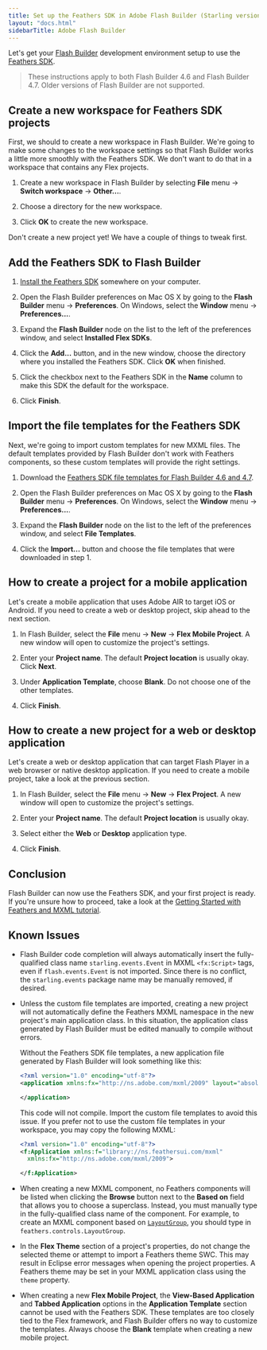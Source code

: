 ```yaml
---
title: Set up the Feathers SDK in Adobe Flash Builder (Starling version)
layout: "docs.html"
sidebarTitle: Adobe Flash Builder
---
```


Let's get your [Flash Builder](http://www.adobe.com/products/flash-builder.html) development environment setup to use the [Feathers SDK](https://feathersui.com/sdk/).

> These instructions apply to both Flash Builder 4.6 and Flash Builder 4.7. Older versions of Flash Builder are not supported.

## Create a new workspace for Feathers SDK projects

First, we should to create a new workspace in Flash Builder. We're going to make some changes to the workspace settings so that Flash Builder works a little more smoothly with the Feathers SDK. We don't want to do that in a workspace that contains any Flex projects.

1. Create a new workspace in Flash Builder by selecting **File** menu → **Switch workspace** → **Other...**.

2. Choose a directory for the new workspace.

3. Click **OK** to create the new workspace.

Don't create a new project yet! We have a couple of things to tweak first.

## Add the Feathers SDK to Flash Builder

1. [Install the Feathers SDK](./installation-instructions.md) somewhere on your computer.

2. Open the Flash Builder preferences on Mac OS X by going to the **Flash Builder** menu → **Preferences**. On Windows, select the **Window** menu → **Preferences...**.

3. Expand the **Flash Builder** node on the list to the left of the preferences window, and select **Installed Flex SDKs**.

4. Click the **Add...** button, and in the new window, choose the directory where you installed the Feathers SDK. Click **OK** when finished.

5. Click the checkbox next to the Feathers SDK in the **Name** column to make this SDK the default for the workspace.

6. Click **Finish**.

## Import the file templates for the Feathers SDK

Next, we're going to import custom templates for new MXML files. The default templates provided by Flash Builder don't work with Feathers components, so these custom templates will provide the right settings.

1. Download the <a href="ide-file-templates/feathers-file-templates-flash-builder.xml" download>Feathers SDK file templates for Flash Builder 4.6 and 4.7</a>.

2. Open the Flash Builder preferences on Mac OS X by going to the **Flash Builder** menu → **Preferences**. On Windows, select the **Window** menu → **Preferences...**.

3. Expand the **Flash Builder** node on the list to the left of the preferences window, and select **File Templates**.

4. Click the **Import...** button and choose the file templates that were downloaded in step 1.

## How to create a project for a mobile application

Let's create a mobile application that uses Adobe AIR to target iOS or Android. If you need to create a web or desktop project, skip ahead to the next section.

1. In Flash Builder, select the **File** menu → **New** → **Flex Mobile Project**. A new window will open to customize the project's settings.

2. Enter your **Project name**. The default **Project location** is usually okay. Click **Next**.

3. Under **Application Template**, choose **Blank**. Do not choose one of the other templates.

4. Click **Finish**.

## How to create a new project for a web or desktop application

Let's create a web or desktop application that can target Flash Player in a web browser or native desktop application. If you need to create a mobile project, take a look at the previous section.

1. In Flash Builder, select the **File** menu → **New** → **Flex Project**. A new window will open to customize the project's settings.

2. Enter your **Project name**. The default **Project location** is usually okay.

3. Select either the **Web** or **Desktop** application type.

4. Click **Finish**.

## Conclusion

Flash Builder can now use the Feathers SDK, and your first project is ready. If you're unsure how to proceed, take a look at the [Getting Started with Feathers and MXML tutorial](./getting-started-mxml.md).

## Known Issues

- Flash Builder code completion will always automatically insert the fully-qualified class name `starling.events.Event` in MXML `<fx:Script>` tags, even if `flash.events.Event` is not imported. Since there is no conflict, the `starling.events` package name may be manually removed, if desired.

- Unless the custom file templates are imported, creating a new project will not automatically define the Feathers MXML namespace in the new project's main application class. In this situation, the application class generated by Flash Builder must be edited manually to compile without errors.

  Without the Feathers SDK file templates, a new application file generated by Flash Builder will look something like this:

  ```xml
  <?xml version="1.0" encoding="utf-8"?>
  <application xmlns:fx="http://ns.adobe.com/mxml/2009" layout="absolute">

  </application>
  ```

  This code will not compile. Import the custom file templates to avoid this issue. If you prefer not to use the custom file templates in your workspace, you may copy the following MXML:

  ```xml
  <?xml version="1.0" encoding="utf-8"?>
  <f:Application xmlns:f="library://ns.feathersui.com/mxml"
    xmlns:fx="http://ns.adobe.com/mxml/2009">

  </f:Application>
  ```

- When creating a new MXML component, no Feathers components will be listed when clicking the **Browse** button next to the **Based on** field that allows you to choose a superclass. Instead, you must manually type in the fully-qualified class name of the component. For example, to create an MXML component based on [`LayoutGroup`](../layout-group.md), you should type in `feathers.controls.LayoutGroup`.

- In the **Flex Theme** section of a project's properties, do not change the selected theme or attempt to import a Feathers theme SWC. This may result in Eclipse error messages when opening the project properties. A Feathers theme may be set in your MXML application class using the `theme` property.

- When creating a new **Flex Mobile Project**, the **View-Based Application** and **Tabbed Application** options in the **Application Template** section cannot be used with the Feathers SDK. These templates are too closely tied to the Flex framework, and Flash Builder offers no way to customize the templates. Always choose the **Blank** template when creating a new mobile project.
